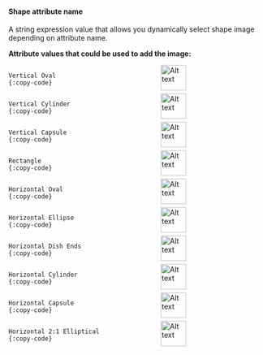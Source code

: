 #### Shape attribute name

A string expression value that allows you dynamically select shape image depending on attribute name.

**Attribute values that could be used to add the image:**

<img style="width: 50px; height: 50px; margin-bottom: -58px; margin-left: 300px;" src="assets/widget/liquid-level/shapes/vertical-oval.svg" alt="Alt text" />

```
Vertical Oval
{:copy-code}
```
<img style="width: 50px; height: 50px; margin-bottom: -58px; margin-left: 300px;" src="assets/widget/liquid-level/shapes/vertical-cylinder.svg" alt="Alt text" />

```
Vertical Cylinder
{:copy-code}
```
<img style="width: 50px; height: 50px; margin-bottom: -58px; margin-left: 300px;" src="assets/widget/liquid-level/shapes/vertical-capsule.svg" alt="Alt text" />

```
Vertical Capsule
{:copy-code}
```
<img style="width: 50px; height: 50px; margin-bottom: -58px; margin-left: 300px;" src="assets/widget/liquid-level/shapes/rectangle.svg" alt="Alt text" />

```
Rectangle
{:copy-code}
```
<img style="width: 50px; height: 50px; margin-bottom: -58px; margin-left: 300px;" src="assets/widget/liquid-level/shapes/horizontal-oval.svg" alt="Alt text" />

```
Horizontal Oval
{:copy-code}
```
<img style="width: 50px; height: 50px; margin-bottom: -58px; margin-left: 300px;" src="assets/widget/liquid-level/shapes/horizontal-ellipse.svg" alt="Alt text" />

```
Horizontal Ellipse
{:copy-code}
```
<img style="width: 50px; height: 50px; margin-bottom: -58px; margin-left: 300px;" src="assets/widget/liquid-level/shapes/horizontal-dish-ends.svg" alt="Alt text" />

```
Horizontal Dish Ends
{:copy-code}
```
<img style="width: 50px; height: 50px; margin-bottom: -58px; margin-left: 300px;" src="assets/widget/liquid-level/shapes/horizontal-cylinder.svg" alt="Alt text" />

```
Horizontal Cylinder
{:copy-code}
```
<img style="width: 50px; height: 50px; margin-bottom: -58px; margin-left: 300px;" src="assets/widget/liquid-level/shapes/horizontal-capsule.svg" alt="Alt text" />

```
Horizontal Capsule
{:copy-code}
```
<img style="width: 50px; height: 50px; margin-bottom: -58px; margin-left: 300px;" src="assets/widget/liquid-level/shapes/horizontal-2_1-elliptical.svg" alt="Alt text" />

```
Horizontal 2:1 Elliptical
{:copy-code}
```

<br>
<br>
